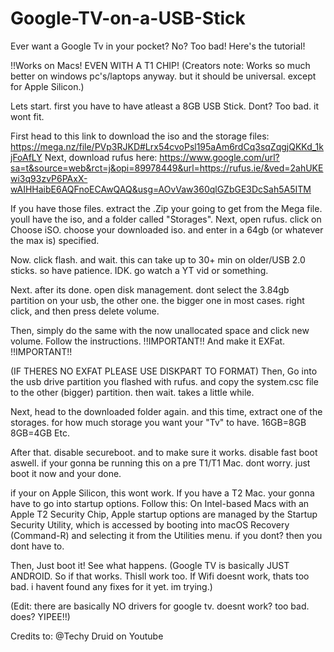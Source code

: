# Google-TV-on-a-USB-Stick
Ever want a Google Tv in your pocket? No? Too bad! Here's the tutorial!

!!Works on Macs! EVEN WITH A T1 CHIP! (Creators note: Works so much better on windows pc's/laptops anyway. but it should be universal. except for Apple Silicon.)

























Lets start. first you have to have atleast a 8GB USB Stick. Dont? Too bad. it wont fit.

First head to this link to download the iso and the storage files: https://mega.nz/file/PVp3RJKD#Lrx54cvoPsl195aAm6rdCq3sqZqgjQKKd_1kjFoAfLY
Next, download rufus here: https://www.google.com/url?sa=t&source=web&rct=j&opi=89978449&url=https://rufus.ie/&ved=2ahUKEwi3q93zvP6PAxX-wAIHHaibE6AQFnoECAwQAQ&usg=AOvVaw360qlGZbGE3DcSah5A5ITM

If you have those files. extract the .Zip your going to get from the Mega file. youll have the iso, and a folder called "Storages".
Next, open rufus. click on Choose iSO. choose your downloaded iso. and enter in a 64gb (or whatever the max is) specified.

Now. click flash. and wait. this can take up to 30+ min on older/USB 2.0 sticks. so have patience. IDK. go watch a YT vid or something.

Next. after its done. open disk management. dont select the 3.84gb partition on your usb, the other one. the bigger one in most cases. right click, and then press delete volume.

Then, simply do the same with the now unallocated space and click new volume. Follow the instructions. !!IMPORTANT!! And make it EXFat. !!IMPORTANT!!

(IF THERES NO EXFAT PLEASE USE DISKPART TO FORMAT) Then, Go into the usb drive partition you flashed with rufus. 
and copy the system.csc file to the other (bigger) partition. then wait. takes a little while. 

Next, head to the downloaded folder again. and this time, extract one of the storages. for how much storage you want your "Tv" to have. 16GB=8GB 8GB=4GB Etc.

After that. disable secureboot. and to make sure it works. disable fast boot aswell. if your gonna be running this on a pre T1/T1 Mac. dont worry. just boot it now and your done. 

if your on Apple Silicon, this wont work.
If you have a T2 Mac. your gonna have to go into startup options. Follow this: On Intel-based Macs with an Apple T2 Security Chip, Apple startup options are managed by the Startup Security Utility, which is accessed by booting into macOS Recovery (Command-R) and selecting it from the Utilities menu. 
if you dont? then you dont have to.

Then, Just boot it! See what happens. (Google TV is basically JUST ANDROID. So if that works. Thisll work too. If Wifi doesnt work, thats too bad. i havent found any fixes for it yet. im trying.)

(Edit: there are basically NO drivers for google tv. doesnt work? too bad. does? YIPEE!!)


Credits to: @Techy Druid on Youtube
